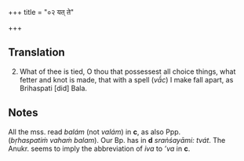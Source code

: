 +++
title = "०२ यत् ते"

+++
## Translation
2. What of thee is tied, O thou that possessest all choice things, what  
fetter and knot is made, that with a spell (*vā́c*) I make fall apart, as  
Brihaspati \[did\] Bala.

## Notes
  
  
  
  
  
All the mss. read *balám* (not *valám*) in **c**, as also Ppp.  
(*bṛhaspatiṁ vahaṁ balam*). Our Bp. has in **d** *sraṅśayāmi: tvát*. The  
Anukr. seems to imply the abbreviation of *iva* to *’va* in **c**.
